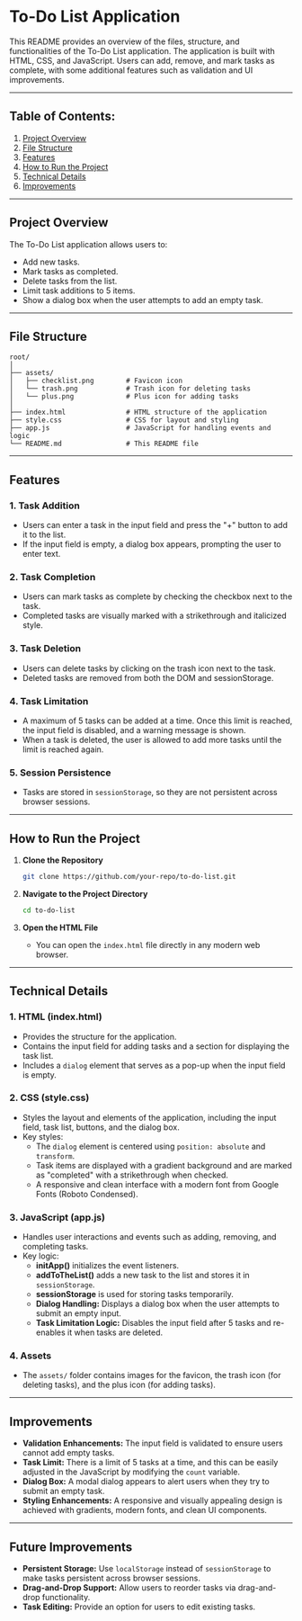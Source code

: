 
# To-Do List Application

This README provides an overview of the files, structure, and functionalities of the To-Do List application. The application is built with HTML, CSS, and JavaScript. Users can add, remove, and mark tasks as complete, with some additional features such as validation and UI improvements.

---

## Table of Contents:
1. [Project Overview](#project-overview)
2. [File Structure](#file-structure)
3. [Features](#features)
4. [How to Run the Project](#how-to-run-the-project)
5. [Technical Details](#technical-details)
6. [Improvements](#improvements)

---

## Project Overview

The To-Do List application allows users to:
- Add new tasks.
- Mark tasks as completed.
- Delete tasks from the list.
- Limit task additions to 5 items.
- Show a dialog box when the user attempts to add an empty task.

---

## File Structure

```
root/
│
├── assets/
│   ├── checklist.png        # Favicon icon
│   └── trash.png            # Trash icon for deleting tasks
│   └── plus.png             # Plus icon for adding tasks
│
├── index.html               # HTML structure of the application
├── style.css                # CSS for layout and styling
├── app.js                   # JavaScript for handling events and logic
└── README.md                # This README file
```

---

## Features

### 1. Task Addition
- Users can enter a task in the input field and press the "+" button to add it to the list.
- If the input field is empty, a dialog box appears, prompting the user to enter text.

### 2. Task Completion
- Users can mark tasks as complete by checking the checkbox next to the task.
- Completed tasks are visually marked with a strikethrough and italicized style.

### 3. Task Deletion
- Users can delete tasks by clicking on the trash icon next to the task.
- Deleted tasks are removed from both the DOM and sessionStorage.

### 4. Task Limitation
- A maximum of 5 tasks can be added at a time. Once this limit is reached, the input field is disabled, and a warning message is shown.
- When a task is deleted, the user is allowed to add more tasks until the limit is reached again.

### 5. Session Persistence
- Tasks are stored in `sessionStorage`, so they are not persistent across browser sessions.

---

## How to Run the Project

1. **Clone the Repository**
   ```bash
   git clone https://github.com/your-repo/to-do-list.git
   ```

2. **Navigate to the Project Directory**
   ```bash
   cd to-do-list
   ```

3. **Open the HTML File**
   - You can open the `index.html` file directly in any modern web browser.

---

## Technical Details

### 1. HTML (index.html)
- Provides the structure for the application.
- Contains the input field for adding tasks and a section for displaying the task list.
- Includes a `dialog` element that serves as a pop-up when the input field is empty.

### 2. CSS (style.css)
- Styles the layout and elements of the application, including the input field, task list, buttons, and the dialog box.
- Key styles:
    - The `dialog` element is centered using `position: absolute` and `transform`.
    - Task items are displayed with a gradient background and are marked as "completed" with a strikethrough when checked.
    - A responsive and clean interface with a modern font from Google Fonts (Roboto Condensed).

### 3. JavaScript (app.js)
- Handles user interactions and events such as adding, removing, and completing tasks.
- Key logic:
    - **initApp()** initializes the event listeners.
    - **addToTheList()** adds a new task to the list and stores it in `sessionStorage`.
    - **sessionStorage** is used for storing tasks temporarily.
    - **Dialog Handling:** Displays a dialog box when the user attempts to submit an empty input.
    - **Task Limitation Logic:** Disables the input field after 5 tasks and re-enables it when tasks are deleted.

### 4. Assets
- The `assets/` folder contains images for the favicon, the trash icon (for deleting tasks), and the plus icon (for adding tasks).

---

## Improvements

- **Validation Enhancements:** The input field is validated to ensure users cannot add empty tasks.
- **Task Limit:** There is a limit of 5 tasks at a time, and this can be easily adjusted in the JavaScript by modifying the `count` variable.
- **Dialog Box:** A modal dialog appears to alert users when they try to submit an empty task.
- **Styling Enhancements:** A responsive and visually appealing design is achieved with gradients, modern fonts, and clean UI components.

---

## Future Improvements

- **Persistent Storage:** Use `localStorage` instead of `sessionStorage` to make tasks persistent across browser sessions.
- **Drag-and-Drop Support:** Allow users to reorder tasks via drag-and-drop functionality.
- **Task Editing:** Provide an option for users to edit existing tasks.
